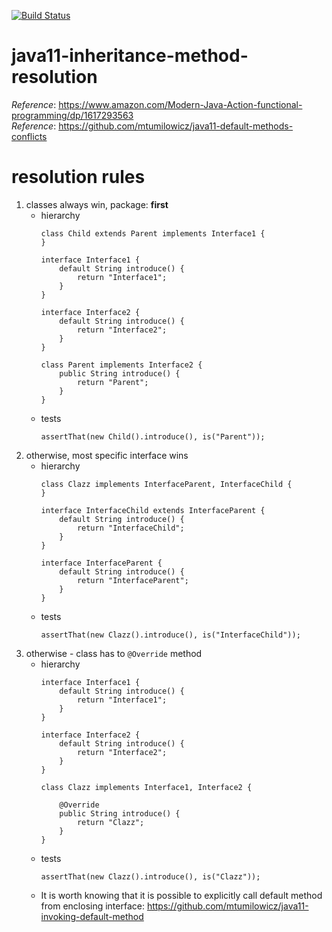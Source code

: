 [![Build Status](https://travis-ci.com/mtumilowicz/java11-inheritance-method-resolution.svg?branch=master)](https://travis-ci.com/mtumilowicz/java11-inheritance-method-resolution)

# java11-inheritance-method-resolution
_Reference_: https://www.amazon.com/Modern-Java-Action-functional-programming/dp/1617293563  
_Reference_: https://github.com/mtumilowicz/java11-default-methods-conflicts
# resolution rules
1. classes always win, package: **first**
    * hierarchy
        ```
        class Child extends Parent implements Interface1 {
        }
        
        interface Interface1 {
            default String introduce() {
                return "Interface1";
            }
        }
        
        interface Interface2 {
            default String introduce() {
                return "Interface2";
            }
        }
        
        class Parent implements Interface2 {
            public String introduce() {
                return "Parent";
            }
        }
        ```
    * tests
        ```
        assertThat(new Child().introduce(), is("Parent"));
        ```
1. otherwise, most specific interface wins
    * hierarchy
        ```
        class Clazz implements InterfaceParent, InterfaceChild {
        }
        
        interface InterfaceChild extends InterfaceParent {
            default String introduce() {
                return "InterfaceChild";
            }
        }
        
        interface InterfaceParent {
            default String introduce() {
                return "InterfaceParent";
            }
        }
        ```
    * tests
        ```
        assertThat(new Clazz().introduce(), is("InterfaceChild"));
        ```
1. otherwise - class has to `@Override` method
    * hierarchy
        ```
        interface Interface1 {
            default String introduce() {
                return "Interface1";
            }
        }
        
        interface Interface2 {
            default String introduce() {
                return "Interface2";
            }
        }
        
        class Clazz implements Interface1, Interface2 {
        
            @Override
            public String introduce() {
                return "Clazz";
            }
        }
        ```
    * tests
        ```
        assertThat(new Clazz().introduce(), is("Clazz"));
        ```
    * It is worth knowing that it is possible to explicitly call
    default method from enclosing interface: 
    https://github.com/mtumilowicz/java11-invoking-default-method  